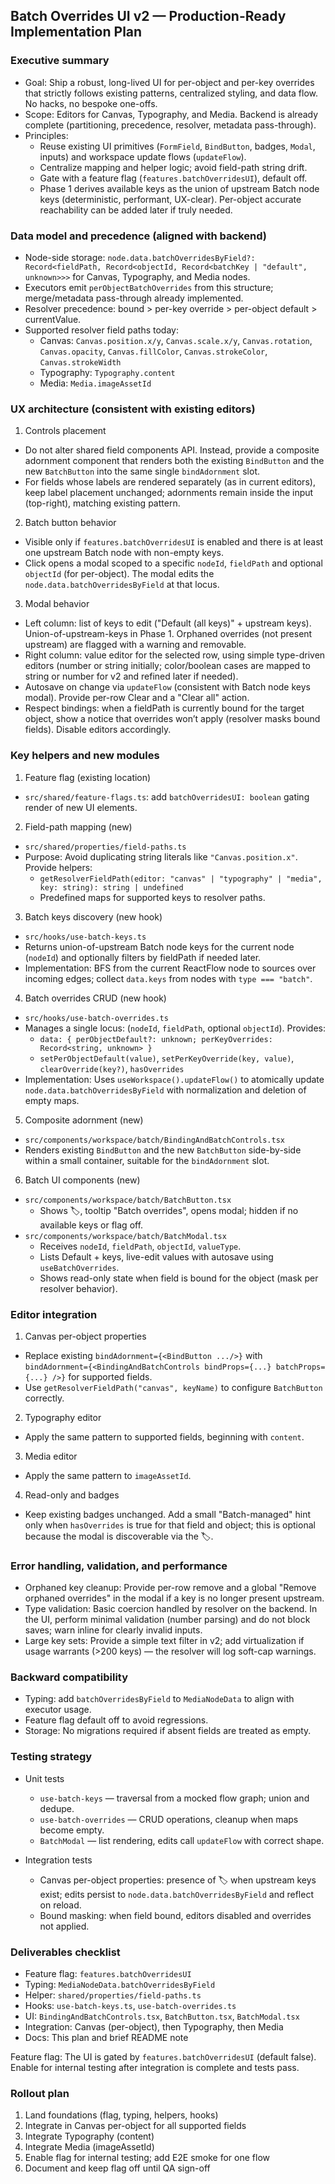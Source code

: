 ## Batch Overrides UI v2 — Production-Ready Implementation Plan

### Executive summary

- Goal: Ship a robust, long-lived UI for per-object and per-key overrides that strictly follows existing patterns, centralized styling, and data flow. No hacks, no bespoke one-offs.
- Scope: Editors for Canvas, Typography, and Media. Backend is already complete (partitioning, precedence, resolver, metadata pass-through).
- Principles:
  - Reuse existing UI primitives (`FormField`, `BindButton`, badges, `Modal`, inputs) and workspace update flows (`updateFlow`).
  - Centralize mapping and helper logic; avoid field-path string drift.
  - Gate with a feature flag (`features.batchOverridesUI`), default off.
  - Phase 1 derives available keys as the union of upstream Batch node keys (deterministic, performant, UX-clear). Per-object accurate reachability can be added later if truly needed.

### Data model and precedence (aligned with backend)

- Node-side storage: `node.data.batchOverridesByField?: Record<fieldPath, Record<objectId, Record<batchKey | "default", unknown>>>` for Canvas, Typography, and Media nodes.
- Executors emit `perObjectBatchOverrides` from this structure; merge/metadata pass-through already implemented.
- Resolver precedence: bound > per-key override > per-object default > currentValue.
- Supported resolver field paths today:
  - Canvas: `Canvas.position.x/y`, `Canvas.scale.x/y`, `Canvas.rotation`, `Canvas.opacity`, `Canvas.fillColor`, `Canvas.strokeColor`, `Canvas.strokeWidth`
  - Typography: `Typography.content`
  - Media: `Media.imageAssetId`

### UX architecture (consistent with existing editors)

1) Controls placement
- Do not alter shared field components API. Instead, provide a composite adornment component that renders both the existing `BindButton` and the new `BatchButton` into the same single `bindAdornment` slot.
- For fields whose labels are rendered separately (as in current editors), keep label placement unchanged; adornments remain inside the input (top-right), matching existing pattern.

2) Batch button behavior
- Visible only if `features.batchOverridesUI` is enabled and there is at least one upstream Batch node with non-empty keys.
- Click opens a modal scoped to a specific `nodeId`, `fieldPath` and optional `objectId` (for per-object). The modal edits the `node.data.batchOverridesByField` at that locus.

3) Modal behavior
- Left column: list of keys to edit ("Default (all keys)" + upstream keys). Union-of-upstream-keys in Phase 1. Orphaned overrides (not present upstream) are flagged with a warning and removable.
- Right column: value editor for the selected row, using simple type-driven editors (number or string initially; color/boolean cases are mapped to string or number for v2 and refined later if needed).
- Autosave on change via `updateFlow` (consistent with Batch node keys modal). Provide per-row Clear and a "Clear all" action.
- Respect bindings: when a fieldPath is currently bound for the target object, show a notice that overrides won’t apply (resolver masks bound fields). Disable editors accordingly.

### Key helpers and new modules

1) Feature flag (existing location)
- `src/shared/feature-flags.ts`: add `batchOverridesUI: boolean` gating render of new UI elements.

2) Field-path mapping (new)
- `src/shared/properties/field-paths.ts`
- Purpose: Avoid duplicating string literals like `"Canvas.position.x"`. Provide helpers:
  - `getResolverFieldPath(editor: "canvas" | "typography" | "media", key: string): string | undefined`
  - Predefined maps for supported keys to resolver paths.

3) Batch keys discovery (new hook)
- `src/hooks/use-batch-keys.ts`
- Returns union-of-upstream Batch node keys for the current node (`nodeId`) and optionally filters by fieldPath if needed later.
- Implementation: BFS from the current ReactFlow node to sources over incoming edges; collect `data.keys` from nodes with `type === "batch"`.

4) Batch overrides CRUD (new hook)
- `src/hooks/use-batch-overrides.ts`
- Manages a single locus: (`nodeId`, `fieldPath`, optional `objectId`). Provides:
  - `data: { perObjectDefault?: unknown; perKeyOverrides: Record<string, unknown> }`
  - `setPerObjectDefault(value)`, `setPerKeyOverride(key, value)`, `clearOverride(key?)`, `hasOverrides`
- Implementation: Uses `useWorkspace().updateFlow()` to atomically update `node.data.batchOverridesByField` with normalization and deletion of empty maps.

5) Composite adornment (new)
- `src/components/workspace/batch/BindingAndBatchControls.tsx`
- Renders existing `BindButton` and the new `BatchButton` side-by-side within a small container, suitable for the `bindAdornment` slot.

6) Batch UI components (new)
- `src/components/workspace/batch/BatchButton.tsx`
  - Shows 🏷️, tooltip "Batch overrides", opens modal; hidden if no available keys or flag off.
- `src/components/workspace/batch/BatchModal.tsx`
  - Receives `nodeId`, `fieldPath`, `objectId`, `valueType`.
  - Lists Default + keys, live-edit values with autosave using `useBatchOverrides`.
  - Shows read-only state when field is bound for the object (mask per resolver behavior).

### Editor integration

1) Canvas per-object properties
- Replace existing `bindAdornment={<BindButton .../>}` with `bindAdornment={<BindingAndBatchControls bindProps={...} batchProps={...} />}` for supported fields.
- Use `getResolverFieldPath("canvas", keyName)` to configure `BatchButton` correctly.

2) Typography editor
- Apply the same pattern to supported fields, beginning with `content`.

3) Media editor
- Apply the same pattern to `imageAssetId`.

4) Read-only and badges
- Keep existing badges unchanged. Add a small "Batch-managed" hint only when `hasOverrides` is true for that field and object; this is optional because the modal is discoverable via the 🏷️.

### Error handling, validation, and performance

- Orphaned key cleanup: Provide per-row remove and a global "Remove orphaned overrides" in the modal if a key is no longer present upstream.
- Type validation: Basic coercion handled by resolver on the backend. In the UI, perform minimal validation (number parsing) and do not block saves; warn inline for clearly invalid inputs.
- Large key sets: Provide a simple text filter in v2; add virtualization if usage warrants (>200 keys) — the resolver will log soft-cap warnings.

### Backward compatibility

- Typing: add `batchOverridesByField` to `MediaNodeData` to align with executor usage.
- Feature flag default off to avoid regressions.
- Storage: No migrations required if absent fields are treated as empty.

### Testing strategy

- Unit tests
  - `use-batch-keys` — traversal from a mocked flow graph; union and dedupe.
  - `use-batch-overrides` — CRUD operations, cleanup when maps become empty.
  - `BatchModal` — list rendering, edits call `updateFlow` with correct shape.

- Integration tests
  - Canvas per-object properties: presence of 🏷️ when upstream keys exist; edits persist to `node.data.batchOverridesByField` and reflect on reload.
  - Bound masking: when field bound, editors disabled and overrides not applied.

### Deliverables checklist

- Feature flag: `features.batchOverridesUI`
- Typing: `MediaNodeData.batchOverridesByField`
- Helper: `shared/properties/field-paths.ts`
- Hooks: `use-batch-keys.ts`, `use-batch-overrides.ts`
- UI: `BindingAndBatchControls.tsx`, `BatchButton.tsx`, `BatchModal.tsx`
- Integration: Canvas (per-object), then Typography, then Media
- Docs: This plan and brief README note

Feature flag: The UI is gated by `features.batchOverridesUI` (default false). Enable for internal testing after integration is complete and tests pass.

### Rollout plan

1) Land foundations (flag, typing, helpers, hooks)
2) Integrate in Canvas per-object for all supported fields
3) Integrate Typography (content)
4) Integrate Media (imageAssetId)
5) Enable flag for internal testing; add E2E smoke for one flow
6) Document and keep flag off until QA sign-off


